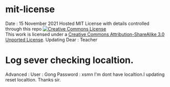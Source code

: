 # mit-license
Date : 15 November 2021
Hosted MIT License with details controlled through this repo
<a rel="license" href="http://creativecommons.org/licenses/by-sa/3.0/"><img alt="Creative Commons License" style="border-width:0" src="https://i.creativecommons.org/l/by-sa/3.0/80x15.png" /></a><br />This work is licensed under a <a rel="license" href="http://creativecommons.org/licenses/by-sa/3.0/">Creative Commons Attribution-ShareAlike 3.0 Unported License</a>.
Updating
Dear : Teacher 
# Log sever checking localtion.
Advanced : 
User : Gong
Password : xsmn
I'm dont have localtion.I updating reset localtion.
Thanks sir.
